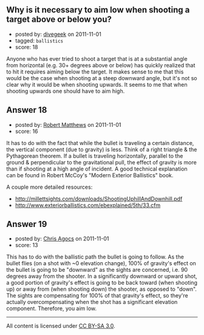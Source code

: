 ## Why is it necessary to aim low when shooting a target above or below you?

- posted by: [divegeek](https://stackexchange.com/users/-1/29-divegeek) on 2011-11-01
- tagged: `ballistics`
- score: 18

Anyone who has ever tried to shoot a target that is at a substantial angle from horizontal (e.g. 30+ degrees above or below) has quickly realized that to hit it requires aiming below the target.  It makes sense to me that this would be the case when shooting at a steep downward angle, but it's not so clear why it would be when shooting upwards.  It seems to me that when shooting upwards one should have to aim high.


## Answer 18

- posted by: [Robert Matthews](https://stackexchange.com/users/-1/27-robert-matthews) on 2011-11-01
- score: 16

It has to do with the fact that while the bullet is traveling a certain distance, the vertical component (due to gravity) is less.  Think of a right triangle & the Pythagorean theorem.  If a bullet is traveling horizontally, parallel to the ground & perpendicular to the gravitational pull, the effect of gravity is more than if shooting at a high angle of incident. A good technical explanation can be found in Robert McCoy's "Modern Exterior Ballistics" book.

A couple more detailed resources:

- http://millettsights.com/downloads/ShootingUphillAndDownhill.pdf
- http://www.exteriorballistics.com/ebexplained/5th/33.cfm


## Answer 19

- posted by: [Chris Agocs](https://stackexchange.com/users/-1/12-chris-agocs) on 2011-11-01
- score: 13

This has to do with the ballistic path the bullet is going to follow. As the bullet flies (on a shot with ~0 elevation change), 100% of gravity's effect on the bullet is going to be "downward" as the sights are concerned, i.e. 90 degrees away from the shooter. In a significantly downward or upward shot, a good portion of gravity's effect is going to be back toward (when shooting up) or away from (when shooting down) the shooter, as opposed to "down". The sights are compensating for 100% of that gravity's effect, so they're actually overcompensating when the shot has a significant elevation component. Therefore, you aim low.



---

All content is licensed under [CC BY-SA 3.0](https://creativecommons.org/licenses/by-sa/3.0/).
